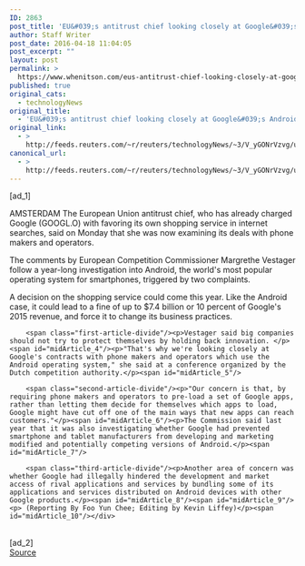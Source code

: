 ```yaml
---
ID: 2863
post_title: 'EU&#039;s antitrust chief looking closely at Google&#039;s Android'
author: Staff Writer
post_date: 2016-04-18 11:04:05
post_excerpt: ""
layout: post
permalink: >
  https://www.whenitson.com/eus-antitrust-chief-looking-closely-at-googles-android/
published: true
original_cats:
  - technologyNews
original_title:
  - 'EU&#039;s antitrust chief looking closely at Google&#039;s Android'
original_link:
  - >
    http://feeds.reuters.com/~r/reuters/technologyNews/~3/V_yGONrVzvg/us-eu-google-antitrust-idUSKCN0XF0PI
canonical_url:
  - >
    http://feeds.reuters.com/~r/reuters/technologyNews/~3/V_yGONrVzvg/us-eu-google-antitrust-idUSKCN0XF0PI
---
```

 [ad_1]
<br><div id="articleText">
<span id="midArticle_start"/>

<span id="midArticle_0"/><span class="focusParagraph" readability="6"><p><span class="articleLocation">AMSTERDAM</span> The European Union antitrust chief, who has already charged Google (<span id="symbol_GOOGL.O_0">GOOGL.O</span>) with favoring its own shopping service in internet searches, said on Monday that she was now examining its deals with phone makers and operators.</p></span><span id="midArticle_1"/><p>The comments by European Competition Commissioner Margrethe Vestager follow a year-long investigation into Android, the world's most popular operating system for smartphones, triggered by two complaints.</p><span id="midArticle_2"/><p>A decision on the shopping service could come this year. Like the Android case, it could lead to a fine of up to $7.4 billion or 10 percent of Google's 2015 revenue, and force it to change its business practices.</p><span id="midArticle_3"/>
        
        <span class="first-article-divide"/><p>Vestager said big companies should not try to protect themselves by holding back innovation. </p><span id="midArticle_4"/><p>"That's why we're looking closely at Google's contracts with phone makers and operators which use the Android operating system," she said at a conference organized by the Dutch competition authority.</p><span id="midArticle_5"/>
        
        <span class="second-article-divide"/><p>"Our concern is that, by requiring phone makers and operators to pre-load a set of Google apps, rather than letting them decide for themselves which apps to load, Google might have cut off one of the main ways that new apps can reach customers."</p><span id="midArticle_6"/><p>The Commission said last year that it was also investigating whether Google had prevented smartphone and tablet manufacturers from developing and marketing modified and potentially competing versions of Android.</p><span id="midArticle_7"/>
        
        <span class="third-article-divide"/><p>Another area of concern was whether Google had illegally hindered the development and market access of rival applications and services by bundling some of its applications and services distributed on Android devices with other Google products.</p><span id="midArticle_8"/><span id="midArticle_9"/><p> (Reporting By Foo Yun Chee; Editing by Kevin Liffey)</p><span id="midArticle_10"/></div>
<br>[ad_2]
<br><a href="http://feeds.reuters.com/~r/reuters/technologyNews/~3/V_yGONrVzvg/us-eu-google-antitrust-idUSKCN0XF0PI">Source </a>